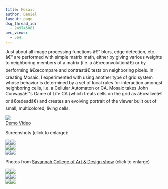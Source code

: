 ```yaml
---
title: Mosaic
author: Daniel
layout: page
dsq_thread_id:
  - 249745081
pvc_views:
  - 564
---
```

<p>Just about all image processing functions â€“ blurs, edge detection, etc. â€“ are performed with simple matrix math, either by giving various weights to neighboring members of a matrix (i.e. a â€œconvolutionâ€) or by performing â€œcompare and contrastâ€ tests on neighboring pixels.   In creating Mosaic, I experimented with using another type of grid system whose behavior is determined by a set of local rules for interaction amongst neighboring cells, i.e. a Cellular Automaton or CA.    Mosaic takes John Conwayâ€™s Game of Life CA (which treats cells on the grid as â€œaliveâ€ or â€œdeadâ€) and creates an evolving portrait of the viewer built out of small, multicolored, living cells.</p>
<p><a href="http://shiffman.net/movies/mosaic.mov"><img src = "http://shiffman.net/images/vlog/mosaicvid.jpg"/></a><br />
<a href="http://shiffman.net/movies/mosaic.mov">Demo Video</a></p>
<p>Screenshots (click to enlarge):</p>
<p><a href="http://shiffman.net/images/mosaic1.jpg"><img border = 0 src ="http://shiffman.net/images/mosaic1s.jpg"/></a><a href="http://shiffman.net/images/mosaic2.jpg"><img border = 0 src ="http://shiffman.net/images/mosaic2s.jpg"/></a><br />
<a href="http://shiffman.net/images/mosaic3.jpg"><img border = 0 src ="http://shiffman.net/images/mosaic3s.jpg"/></a><a href="http://shiffman.net/images/mosaic4.jpg"><img border = 0 src ="http://shiffman.net/images/mosaic4s.jpg"/></a><br />
<a href="http://shiffman.net/images/mosaic5.jpg"><img border = 0 src ="http://shiffman.net/images/mosaic5s.jpg"/></a><a href="http://shiffman.net/images/mosaic6.jpg"><img border = 0 src ="http://shiffman.net/images/mosaic6s.jpg"/></a></p>
<p>Photos from <a href="http://shiffman.net/scad">Savannah College of Art &#038; Design show</a> (click to enlarge)</p>
<p><a href="http://shiffman.net/scad/images/mosaic1.jpg"><img border = 0 src ="http://shiffman.net/scad/images/mosaic1s.jpg"/></a><a href="http://shiffman.net/scad/images/mosaic2.jpg"><img border = 0 src ="http://shiffman.net/scad/images/mosaic2s.jpg"/></a><br />
<a href="http://shiffman.net/scad/images/mosaic3.jpg"><img border = 0 src ="http://shiffman.net/scad/images/mosaic3s.jpg"/></a><a href="http://shiffman.net/scad/images/mosaic4.jpg"><img border = 0 src ="http://shiffman.net/scad/images/mosaic4s.jpg"/></a><br />
<a href="http://shiffman.net/scad/images/mosaic5.jpg"><img border = 0 src ="http://shiffman.net/scad/images/mosaic5s.jpg"/></a><a href="http://shiffman.net/scad/images/mosaic6.jpg"><img border = 0 src ="http://shiffman.net/scad/images/mosaic6s.jpg"/></a></p>
